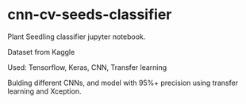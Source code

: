 # cnn-cv-seeds-classifier
Plant Seedling classifier jupyter notebook.

Dataset from Kaggle

Used: Tensorflow, Keras, CNN, Transfer learning

Bulding different CNNs, and model with 95%+ precision using transfer learning and Xception.
